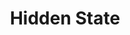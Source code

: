 ---
types: "word"

title: "Hidden State"

categories: ['']

tags: ['Hidden', 'State']

arabic: ['الحالة المخفية']

publishers: ['خوارزميات الذكاء الاصطناعي في تحليل النص العربي']

types: "word"

slug: ""
---